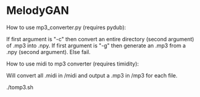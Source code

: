 # MelodyGAN

How to use mp3_converter.py (requires pydub):

If first argument is "-c" then convert an entire directory (second argument) of .mp3 into .npy.
If first argument is "-g" then generate an .mp3 from a .npy (second argument).
Else fail.

How to use midi to mp3 converter (requires timidity): 

Will convert all .midi in /midi and output a .mp3 in /mp3 for each file.

./tomp3.sh 
